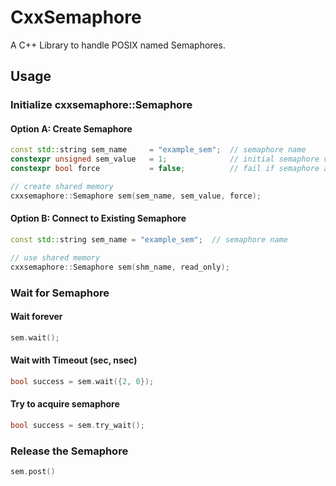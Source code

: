 # CxxSemaphore

A C++ Library to handle POSIX named Semaphores.

## Usage

### Initialize cxxsemaphore::Semaphore

#### Option A: Create Semaphore

```c++
const std::string sem_name     = "example_sem";  // semaphore name
constexpr unsigned sem_value   = 1;              // initial semaphore value
constexpr bool force           = false;          // fail if semaphore already exists

// create shared memory
cxxsemaphore::Semaphore sem(sem_name, sem_value, force);
```

#### Option B: Connect to Existing Semaphore

```c++
const std::string sem_name = "example_sem";  // semaphore name

// use shared memory
cxxsemaphore::Semaphore sem(shm_name, read_only);
```

### Wait for Semaphore

#### Wait forever

```c++
sem.wait();
```

#### Wait with Timeout (sec, nsec)

```c++
bool success = sem.wait({2, 0});
```

#### Try to acquire semaphore

```c++
bool success = sem.try_wait();
```

### Release the Semaphore

```c++
sem.post()
```
